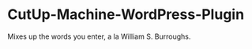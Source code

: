 CutUp-Machine-WordPress-Plugin
==============================

Mixes up the words you enter, a la William S. Burroughs.
